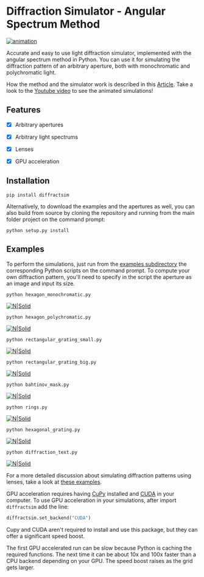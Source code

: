 # Diffraction Simulator - Angular Spectrum Method

[![animation](/images/diffraction_animated.gif)](https://www.youtube.com/watch?v=Ft8CMEooBAE)

Accurate and easy to use light diffraction simulator, implemented with the angular spectrum method in Python.
You can use it for simulating the diffraction pattern of an arbitrary aperture, both with monochromatic and polychromatic light.

How the method and the simulator work is described in this [Article](https://rafael-fuente.github.io/simulating-diffraction-patterns-with-the-angular-spectrum-method-and-python.html). Take a look to the [Youtube video](https://youtu.be/Ft8CMEooBAE) to see the animated simulations!

## Features

- [x] Arbitrary apertures
- [x] Arbitrary light spectrums
- [x] Lenses
- [x] GPU acceleration


## Installation
```
pip install diffractsim
```

Alternatively, to download the examples and the apertures as well, you can also build from source by cloning the repository and running from the main folder project on the command prompt:
```
python setup.py install
```

## Examples

To perform the simulations, just run from the [examples subdirectory](https://github.com/rafael-fuente/Diffraction-Simulations--Angular-Spectrum-Method/tree/main/examples) the corresponding Python scripts on the command prompt. 
To compute your own diffraction pattern, you'll need to specify in the script the aperture as an image and input its size.

```
python hexagon_monochromatic.py
```

[![N|Solid](/images/hexagon_monochromatic.png)](/examples/hexagon_monochromatic.py)

```
python hexagon_polychromatic.py
```

[![N|Solid](/images/hexagon_polychromatic.png)](/examples/hexagon_polychromatic.py)

```
python rectangular_grating_small.py
```

[![N|Solid](/images/rectangular_grating_small.png)](/examples/rectangular_grating_small.py)

```
python rectangular_grating_big.py
```

[![N|Solid](/images/rectangular_grating_big.png)](/examples/rectangular_grating_big.py)

```
python bahtinov_mask.py
```

[![N|Solid](/images/bahtinov_mask.png)](/examples/bahtinov_mask.py)

```
python rings.py
```

[![N|Solid](/images/rings.png)](/examples/rings.py)

```
python hexagonal_grating.py
```

[![N|Solid](/images/hexagonal_grating.png)](/examples/hexagonal_grating.py)

```
python diffraction_text.py
```

[![N|Solid](/images/text.png)](/examples/text.py)

For a more detailed discussion about simulating diffraction patterns using lenses, take a look at [these examples](https://github.com/rafael-fuente/Diffraction-Simulations--Angular-Spectrum-Method/blob/main/Simulations%20with%20lenses.md).

GPU acceleration requires having [CuPy](https://docs.cupy.dev/en/stable/install.html) installed and [CUDA](https://developer.nvidia.com/cuda-downloads) in your computer. 
To use GPU acceleration in your simulations, after import `diffractsim` add the line:

```python
diffractsim.set_backend("CUDA")
```
Cupy and CUDA aren't required to install and use this package, but they can offer a significant speed boost.

The first GPU accelerated run can be slow because Python is caching the required functions. The next time it can be about 10x and 100x faster than a CPU backend depending on your GPU. The speed boost raises as the grid gets larger.
